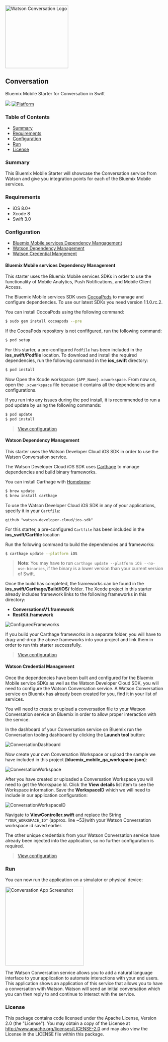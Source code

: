 <img src="https://bluemixassets.eu-gb.mybluemix.net/api/Products/image/logos/conversation.svg?key=[starter-watson-conversation]&event=readme-image-view" alt="Watson Conversation Logo" width="200px"/>

## Conversation
Bluemix Mobile Starter for Conversation in Swift

[![](https://img.shields.io/badge/bluemix-powered-blue.svg)](https://bluemix.net)
[![Platform](https://img.shields.io/badge/platform-ios_swift-lightgrey.svg?style=flat)](https://developer.apple.com/swift/)

### Table of Contents
* [Summary](#summary)
* [Requirements](#requirements)
* [Configuration](#configuration)
* [Run](#run)
* [License](#license)

### Summary
This Bluemix Mobile Starter will showcase the Conversation service from Watson and give you integration points for each of the Bluemix Mobile services.

### Requirements
* iOS 8.0+
* Xcode 8
* Swift 3.0

### Configuration
* [Bluemix Mobile services Dependency Mangagement](#bluemix-mobile-services-dependency-management)
* [Watson Dependency Management](#watson-dependency-management)
* [Watson Credential Mangement](#watson-credential-management)

#### Bluemix Mobile services Dependency Management
This starter uses the Bluemix Mobile services SDKs in order to use the functionality of Mobile Analytics, Push Notifications, and Mobile Client Access.

The Bluemix Mobile services SDK uses [CocoaPods](https://cocoapods.org/) to manage and configure dependencies. To use our latest SDKs you need version 1.1.0.rc.2.

You can install CocoaPods using the following command:

```bash
$ sudo gem install cocoapods --pre
```

If the CocoaPods repository is not confifgured, run the following command:

```bash
$ pod setup
```

For this starter, a pre-configured `Podfile` has been included in the **ios_swift/Podfile** location. To download and install the required dependencies, run the following command in the **ios_swift** directory:

```bash
$ pod install
```
Now Open the Xcode workspace: `{APP_Name}.xcworkspace`. From now on, open the `.xcworkspace` file becuase it contains all the dependencies and configurations.

If you run into any issues during the pod install, it is recommended to run a pod update by using the following commands:

```bash
$ pod update
$ pod install
```

> [View configuration](#configuration)

#### Watson Dependency Management
This starter uses the Watson Developer Cloud iOS SDK in order to use the Watson Conversation service.

The Watson Developer Cloud iOS SDK uses [Carthage](https://github.com/Carthage/Carthage) to manage dependencies and build binary frameworks.

You can install Carthage with [Homebrew](http://brew.sh/):

```bash
$ brew update
$ brew install carthage
```

To use the Watson Developer Cloud iOS SDK in any of your applications, specify it in your `Cartfile`:

```
github "watson-developer-cloud/ios-sdk"
```

For this starter, a pre-configured `Cartfile` has been included in the **ios_swift/Cartfile** location

Run the following command to build the dependencies and frameworks:

```bash
$ carthage update --platform iOS
```

> **Note**: You may have to run `carthage update --platform iOS --no-use-binaries`, if the binary is a lower version than your current version of Swift.

Once the build has completed, the frameworks can be found in the **ios_swift/Carthage/Build/iOS/** folder. The Xcode project in this starter already includes framework links to the following frameworks in this directory:

* **ConversationsV1.framework**
* **RestKit.framework**

![ConfiguredFrameworks](README_Images/ConfiguredFrameworks.png)

If you build your Carthage frameworks in a separate folder, you will have to drag-and-drop the above frameworks into your project and link them in order to run this starter successfully.

> [View configuration](#configuration)

#### Watson Credential Management
Once the dependencies have been built and configured for the Bluemix Mobile service SDKs as well as the Watson Developer Cloud SDK, you will need to configure the Watson Conversation service. A Watson Conversation service on Bluemix has already been created for you, find it in your list of services.

You will need to create or upload a conversation file to your Watson Conversation service on Bluemix in order to allow proper interaction with the service.

In the dashboard of your Conversation service on Bluemix run the Conversation tooling dashboard by clicking the **Launch tool** button:

![ConversationDashboard](README_Images/ConversationDashboard.png)

Now create your own Conversation Workspace or upload the sample we have included in this project (**bluemix_mobile_qa_workspace.json**):

![ConversationWorkspace](README_Images/ConversationWorkspace.png)

After you have created or uploaded a Conversation Workspace you will need to get the Workspace Id. Click the **View details** list item to see the Workspace information. Save the **WorkspaceID** which we will need to include in our application configuration:

![ConversationWorkspaceID](README_Images/ConversationWorkspaceID.png)

Navigate to **ViewController.swift** and replace the String `"YOUR_WORKSPACE_ID"` (approx. line ~53)with your Watson Conversation workspace id saved earlier.

The other unique credentials from your Watson Conversation service have already been injected into the application, so no further configuration is required.

> [View configuration](#configuration)

### Run
You can now run the application on a simulator or physical device:

<img src="README_Images/ConversationScreenshot.png" alt="Conversation App Screenshot" width="250px"/>

The Watson Conversation service allows you to add a natural language interface to your application to automate interactions with your end users. This application shows an application of this service that allows you to have a conversation with Watson. Watson will send an initial conversation which you can then reply to and continue to interact with the service.

### License
This package contains code licensed under the Apache License, Version 2.0 (the "License"). You may obtain a copy of the License at http://www.apache.org/licenses/LICENSE-2.0 and may also view the License in the LICENSE file within this package.

